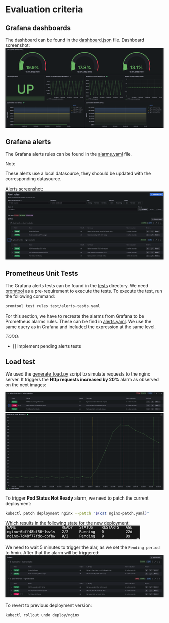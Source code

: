 # Evaluation criteria

## Grafana dashboards

The dashboard can be found in the [dashboard.json](./grafana/dashboard.json) file. Dashboard screenshot: ![dashboard-example](./assets/image.png)

## Grafana alerts

The Grafana alerts rules can be found in the [alarms.yaml](./grafana/alarms.yaml) file.
> [!NOTE]  
> These alerts use a local datasource, they shoould be updated with the corresponding datasource.

Alerts screenshot: ![alerts-example](./assets/image-2.png)

## Prometheus Unit Tests

The Grafana alerts tests can be found in the [tests](./test) directory.
We need [promtool](https://prometheus.io/docs/prometheus/latest/command-line/promtool/) as a pre-requirement to execute the tests.
To execute the test, run the following command:

```bash
promtool test rules test/alerts-tests.yaml
```

For this section, we have to recreate the alarms from Grafana to be Prometheus alarms rules. These can be find in [alerts.yaml](./test/alerts.yaml). We use the same query as in Grafana and included the expression at the same level.

*TODO*:

- [] Implement pending alerts tests

## Load test

We used the [generate_load.py](./generate_load.py) script to simulate requests to the nginx server. It triggers the __Http requests increased by 20%__ alarm as observed on the next images:

![http-request-exceeded-alarms](./assets/image-3.png)
![http-request-exceeded-graph](./assets/image-4.png)

To trigger __Pod Status Not Ready__ alarm, we need to patch the current deployment:

```bash
kubectl patch deployment nginx --patch "$(cat nginx-patch.yaml)" 
```

Which results in the following state for the new deployment:
![http-request-exceeded-alarms](./assets/image-5.png)

We need to wait 5 minutes to trigger the alar, as we set the `Pending period` to 5min. After that the alarm will be triggered:
![http-request-exceeded-alarms](./assets/image-6.png)

To revert to previous deployment version:

```bash
kubectl rollout undo deploy/nginx
```
